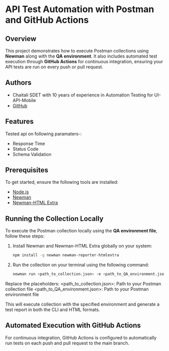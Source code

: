 # API Test Automation with Postman and GitHub Actions

## Overview

This project demonstrates how to execute Postman collections using **Newman** along with the **QA environment**. It also includes automated test execution through **GitHub Actions** for continuous integration, ensuring your API tests are run on every push or pull request.

## Authors

- Chaitali SDET with 10 years of experience in Automation Testing for UI-API-Mobile 
- [GitHub](https://github.com/cchaudhari295)
  
## Features

Tested api on following paramaters-:
- Response Time
- Status Code
- Schema Validation
  
## Prerequisites

To get started, ensure the following tools are installed:

- [Node.js](https://nodejs.org/)
- [Newman](https://www.npmjs.com/package/newman)
- [Newman-HTML Extra](https://www.npmjs.com/package/newman-reporter-htmlextra)

## Running the Collection Locally

To execute the Postman collection locally using the **QA environment file**, follow these steps:

1. Install Newman and Newman-HTML Extra globally on your system:

   ```bash
   npm install -g newman newman-reporter-htmlextra

2. Run the collection on your terminal using the following command:

   ```bash
   newman run <path_to_collection.json> -e <path_to_QA_environment.json> --reporters cli,htmlextra

Replace the placeholders:
  <path_to_collection.json>: Path to your Postman collection file
  <path_to_QA_environment.json>: Path to your Postman environment file

 This will execute collection with the specified environment and generate a test report in both the CLI and HTML formats.

## Automated Execution with GitHub Actions

For continuous integration, GitHub Actions is configured to automatically run tests on each push and pull request to the main branch.

